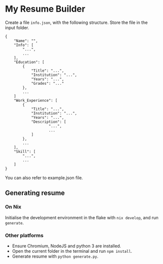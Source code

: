 # My Resume Builder

Create a file `info.json`, with the following structure. Store the file in the input folder.

    {
        "Name": "",
        "Info": [
            "...",
            ...
        ],
        "Education": [
            {
                "Title": "...",
                "Institution": "...",
                "Years": "...",
                "Grades": "..."
            },
            ...
        ]
        "Work_Experience": [
            {
                "Title": "...",
                "Institution": "...",
                "Years": "...",
                "Description": [
                        "...",
                        ...
                ]
            },
            ...
        ],
        "Skill": [
            "...",
            ...
        ]
    }

You can also refer to example.json file.

## Generating resume
### On Nix

Initialise the development environment in the flake with `nix develop`, and run `generate`.

### Other platforms
* Ensure Chromium, NodeJS and python 3 are installed. 
* Open the current folder in the terminal and run `npm install`.
* Generate resume with `python generate.py`.